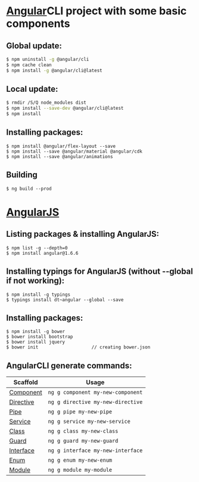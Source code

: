 # [Angular]CLI project with some basic components

## Global update:
```sh
$ npm uninstall -g @angular/cli
$ npm cache clean
$ npm install -g @angular/cli@latest
```

## Local update:
```sh
$ rmdir /S/Q node_modules dist
$ npm install --save-dev @angular/cli@latest
$ npm install
```

## Installing packages:
```npm
$ npm install @angular/flex-layout --save
$ npm install --save @angular/material @angular/cdk
$ npm install --save @angular/animations
```

## Building
```npm
$ ng build --prod
```

# [AngularJS]

## Listing packages & installing AngularJS:
```npm
$ npm list -g --depth=0
$ npm install angular@1.6.6
```

## Installing typings for AngularJS (without --global if not working):
```
$ npm install -g typings
$ typings install dt~angular --global --save
```

## Installing packages:
```
$ npm install -g bower
$ bower install bootstrap
$ bower install jquery
$ bower init                    // creating bower.json
```

## AngularCLI generate commands:
Scaffold  | Usage
---       | ---
[Component](https://github.com/angular/angular-cli/wiki/generate-component) | `ng g component my-new-component`
[Directive](https://github.com/angular/angular-cli/wiki/generate-directive) | `ng g directive my-new-directive`
[Pipe](https://github.com/angular/angular-cli/wiki/generate-pipe)           | `ng g pipe my-new-pipe`
[Service](https://github.com/angular/angular-cli/wiki/generate-service)     | `ng g service my-new-service`
[Class](https://github.com/angular/angular-cli/wiki/generate-class)         | `ng g class my-new-class`
[Guard](https://github.com/angular/angular-cli/wiki/generate-guard)         | `ng g guard my-new-guard`
[Interface](https://github.com/angular/angular-cli/wiki/generate-interface) | `ng g interface my-new-interface`
[Enum](https://github.com/angular/angular-cli/wiki/generate-enum)           | `ng g enum my-new-enum`
[Module](https://github.com/angular/angular-cli/wiki/generate-module)       | `ng g module my-module`


[Angular]: <https://angular.io>
[AngularJS]: <https://angularjs.org/>
